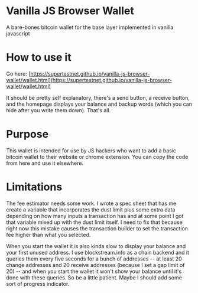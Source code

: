 # Vanilla JS Browser Wallet
A bare-bones bitcoin wallet for the base layer implemented in vanilla javascript

# How to use it
Go here: [https://supertestnet.github.io/vanilla-js-browser-wallet/wallet.html](https://supertestnet.github.io/vanilla-js-browser-wallet/wallet.html)

It should be pretty self explanatory, there's a send button, a receive button, and the homepage displays your balance and backup words (which you can hide after you write them down). That's all.

# Purpose
This wallet is intended for use by JS hackers who want to add a basic bitcoin wallet to their website or chrome extension. You can copy the code from here and use it elsewhere.

# Limitations

The fee estimator needs some work. I wrote a spec sheet that has me create a variable that incorporates the dust limit plus some extra data depending on how many inputs a transaction has and at some point I got that variable mixed up with the dust limit itself. I need to fix that because right now this mistake causes the transaction builder to set the transaction fee higher than what you selected.

When you start the wallet it is also kinda slow to display your balance and your first unused address. I use blockstream.info as a chain backend and it queries them every five seconds for a bunch of addresses -- at least 20 change addresses and 20 receive addresses (because I set a gap limit of 20) -- and when you start the wallet it won't show your balance until it's done with these queries. So be a little patient. Maybe I should add some sort of progress indicator.
